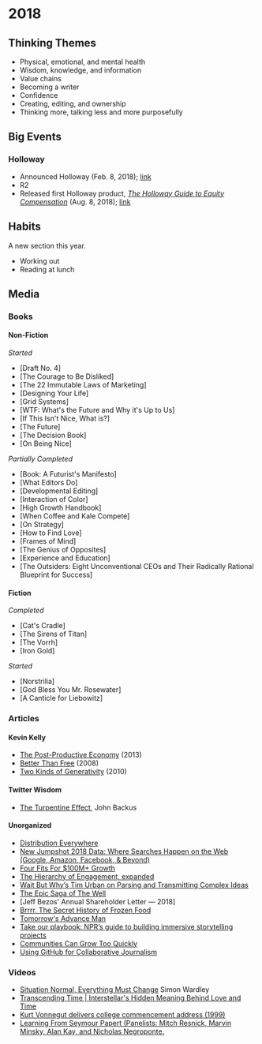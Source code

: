 # 2018

## Thinking Themes
* Physical, emotional, and mental health
* Wisdom, knowledge, and information
* Value chains
* Becoming a writer
* Confidence
* Creating, editing, and ownership
* Thinking more, talking less and more purposefully

## Big Events

### Holloway

* Announced Holloway (Feb. 8, 2018); [link](https://medium.com/holloway-guides/introducing-holloway-reliable-in-depth-knowledge-a560b3425ef7)
* R2
* Released first Holloway product, [*The Holloway Guide to Equity Compensation*](https://www.holloway.com/g/og-equity-compensation) (Aug. 8, 2018); [link](https://medium.com/holloway-guides/the-first-holloway-guide-88d6785ffb31)

## Habits
A new section this year.
* Working out
* Reading at lunch

## Media

### Books

#### Non-Fiction

*Started*
* [Draft No. 4]
* [The Courage to Be Disliked]
* [The 22 Immutable Laws of Marketing]
* [Designing Your Life]
* [Grid Systems]
* [WTF: What's the Future and Why it's Up to Us]
* [If This Isn't Nice, What is?]
* [The Future]
* [The Decision Book]
* [On Being Nice]

*Partially Completed*
* [Book: A Futurist's Manifesto]
* [What Editors Do]
* [Developmental Editing]
* [Interaction of Color]
* [High Growth Handbook]
* [When Coffee and Kale Compete]
* [On Strategy]
* [How to Find Love]
* [Frames of Mind]
* [The Genius of Opposites]
* [Experience and Education]
* [The Outsiders: Eight Unconventional CEOs and Their Radically Rational Blueprint for Success]


#### Fiction

*Completed*
* [Cat's Cradle]
* [The Sirens of Titan]
* [The Vorrh]
* [Iron Gold]

*Started*
* [Norstrilia]
* [God Bless You Mr. Rosewater]
* [A Canticle for Liebowitz]


### Articles

#### Kevin Kelly
* [The Post-Productive Economy](https://kk.org/thetechnium/the-post-produc/) (2013)
* [Better Than Free](https://kk.org/thetechnium/better-than-fre/) (2008)
* [Two Kinds of Generativity](https://kk.org/thetechnium/two-kinds-of-ge/) (2010)


#### Twitter Wisdom
* [The Turpentine Effect](https://twitter.com/backus/status/1002714624624431104?s=12), John Backus

#### Unorganized
* [Distribution Everywhere](https://book.pressbooks.com/chapter/distribution-everywhere-andrew-savikas)
* [New Jumpshot 2018 Data: Where Searches Happen on the Web (Google, Amazon, Facebook, & Beyond)](https://sparktoro.com/blog/new-jumpshot-2018-data-where-searches-happen-on-the-web-google-amazon-facebook-beyond/)
* [Four Fits For $100M+ Growth](https://brianbalfour.com/four-fits-growth-framework)
* [The Hierarchy of Engagement, expanded](https://medium.com/@sarahtavel/the-hierarchy-of-engagement-expanded-648329d60804)
* [Wait But Why’s Tim Urban on Parsing and Transmitting Complex Ideas](http://firstround.com/review/wait-but-whys-tim-urban-on-parsing-and-transmitting-complex-ideas/)
* [The Epic Saga of The Well](https://www.wired.com/1997/05/ff-well/)
* [Jeff Bezos' Annual Shareholder Letter — 2018]
* [Brrrr. The Secret History of Frozen Food](https://www.wired.com/2017/05/brrrr-secret-history-frozen-food/)
* [Tomorrow's Advance Man](https://www.newyorker.com/magazine/2015/05/18/tomorrows-advance-man)
* [Take our playbook: NPR’s guide to building immersive storytelling projects](https://training.npr.org/digital/take-our-playbook-nprs-guide-to-building-immersive-storytelling-projects/)
* [Communities Can Grow Too Quickly](https://hunterwalk.com/2018/07/14/communities-can-grow-too-quickly/)
* [Using GitHub for Collaborative Journalism](https://beta.newatoms.com/using-github-for-collaborative-journalism-7c05b53a85d5)




### Videos

* [Situation Normal, Everything Must Change](https://www.youtube.com/watch?v=Ty6pOVEc3bA&list=LL9u4XcoAKmH_ZFXTVY1nytg&t=9s&index=5) Simon Wardley
* [Transcending Time | Interstellar's Hidden Meaning Behind Love and Time](https://www.youtube.com/watch?v=t6kqaip7WS4&list=LL9u4XcoAKmH_ZFXTVY1nytg&t=1s&index=9)
* [Kurt Vonnegut delivers college commencement address (1999)](https://www.youtube.com/watch?v=jIselfzgtO0&list=LL9u4XcoAKmH_ZFXTVY1nytg&t=1s&index=10)
* [Learning From Seymour Papert (Panelists: Mitch Resnick, Marvin Minsky, Alan Kay, and Nicholas Negroponte.](https://www.youtube.com/watch?v=Pvgef9ABDUc)
